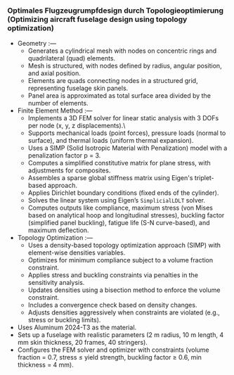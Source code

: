 ### Optimales Flugzeugrumpfdesign durch Topologieoptimierung (Optimizing aircraft fuselage design using topology optimization)
* Geometry :—
  * Generates a cylindrical mesh with nodes on concentric rings and quadrilateral (quad) elements.
  * Mesh is structured, with nodes defined by radius, angular position, and axial position.
  * Elements are quads connecting nodes in a structured grid, representing fuselage skin panels.
  * Panel area is approximated as total surface area divided by the number of elements.
* Finite Element Method :—
  * Implements a 3D FEM solver for linear static analysis with 3 DOFs per node (x, y, z displacements).\
  * Supports mechanical loads (point forces), pressure loads (normal to surface), and thermal loads (uniform thermal expansion).
  * Uses a SIMP (Solid Isotropic Material with Penalization) model with a penalization factor p = 3.
  * Computes a simplified constitutive matrix for plane stress, with adjustments for composites.
  * Assembles a sparse global stiffness matrix using Eigen's triplet-based approach.
  * Applies Dirichlet boundary conditions (fixed ends of the cylinder).
  * Solves the linear system using Eigen’s `SimplicialLDLT` solver.
  * Computes outputs like compliance, maximum stress (von Mises based on analytical hoop and longitudinal stresses), buckling factor (simplified panel buckling), fatigue life (S-N curve-based), and maximum deflection.
* Topology Optimization :—
  * Uses a density-based topology optimization approach (SIMP) with element-wise densities variables.
  * Optimizes for minimum compliance subject to a volume fraction constraint.
  * Applies stress and buckling constraints via penalties in the sensitivity analysis.
  * Updates densities using a bisection method to enforce the volume constraint.
  * Includes a convergence check based on density changes.
  * Adjusts densities aggressively when constraints are violated (e.g., stress or buckling limits).
* Uses Aluminum 2024-T3 as the material.
* Sets up a fuselage with realistic parameters (2 m radius, 10 m length, 4 mm skin thickness, 20 frames, 40 stringers).
* Configures the FEM solver and optimizer with constraints (volume fraction = 0.7, stress ≤ yield strength, buckling factor ≥ 0.6, min thickness = 4 mm).
